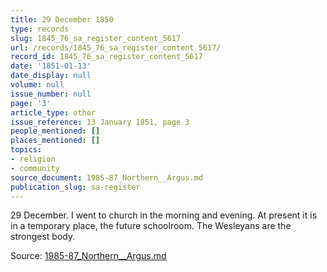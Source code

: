 ```yaml
---
title: 29 December 1850
type: records
slug: 1845_76_sa_register_content_5617
url: /records/1845_76_sa_register_content_5617/
record_id: 1845_76_sa_register_content_5617
date: '1851-01-13'
date_display: null
volume: null
issue_number: null
page: '3'
article_type: other
issue_reference: 13 January 1851, page 3
people_mentioned: []
places_mentioned: []
topics:
- religion
- community
source_document: 1985-87_Northern__Argus.md
publication_slug: sa-register
---
```


29 December.  I went to church in the morning and evening.  At present it is in a temporary place, the future schoolroom.  The Wesleyans are the strongest body.

Source: [1985-87_Northern__Argus.md](/downloads/markdown/1985-87_Northern__Argus.md)

